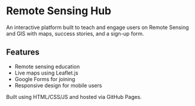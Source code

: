 # Remote Sensing Hub

An interactive platform built to teach and engage users on Remote Sensing and GIS with maps, success stories, and a sign-up form.

## Features
- Remote sensing education
- Live maps using Leaflet.js
- Google Forms for joining
- Responsive design for mobile users

Built using HTML/CSS/JS and hosted via GitHub Pages.